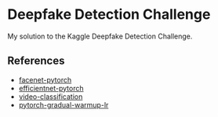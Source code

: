 # Deepfake Detection Challenge

My solution to the Kaggle Deepfake Detection Challenge.

## References

- [facenet-pytorch](https://github.com/timesler/facenet-pytorch)
- [efficientnet-pytorch](https://github.com/lukemelas/EfficientNet-PyTorch)
- [video-classification](https://github.com/HHTseng/video-classification)
- [pytorch-gradual-warmup-lr](https://github.com/ildoonet/pytorch-gradual-warmup-lr)